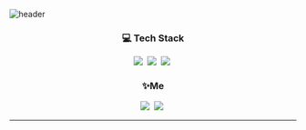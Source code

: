 ![header](https://capsule-render.vercel.app/api?type=slice&color=ffe8b8&height=300&section=header&text=Hi!%20I'm%20Somin&fontColor=090707&fontAlignX=45&fontAlignY=65&fontSize=100)

<h3 align="center">💻 Tech Stack </h3>

<p align="center">
	<img src="https://img.shields.io/badge/Swift-fc731e?style=flat-square&logo=Swift&logoColor=white"/></a>&nbsp
<img src="https://img.shields.io/badge/C-7a7977?style=flat-square&logo=C&logoColor=white"/></a>&nbsp 
  <img src="https://img.shields.io/badge/Python-3766AB?style=flat-square&logo=Python&logoColor=white"/></a>&nbsp
</p>

<h3 align="center">✨Me </h3>

<p align="center">
  <a href="https://velog.io/@devsom"><img src="https://img.shields.io/badge/Tech%20Blog-11B48A?style=flat-square&logo=Vimeo&logoColor=white&link=https://velog.io/@devsom"/></a>&nbsp
<img src="https://img.shields.io/badge/ramgoods2@gmail.com-d14836?style=flat-square&logo=Gmail&logoColor=white"/></a>&nbsp


------









